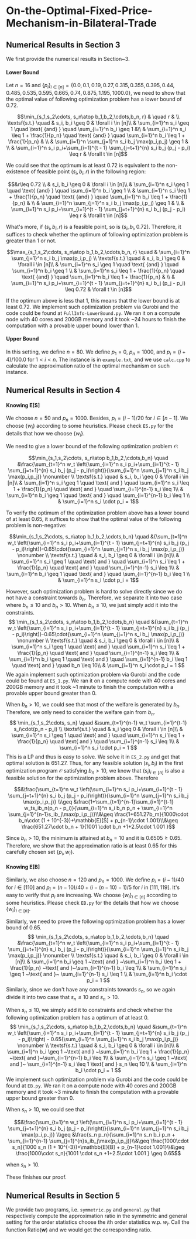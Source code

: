 # On-the-Optimal-Fixed-Price-Mechanism-in-Bilateral-Trade



## Numerical Results in Section 3

We first provide the numerical results in Section~3. 

#### Lower Bound

Let $n = 16$ and $\{p_i\}_{i\in [n]} = \{0.0, 0.1, 0.19, 0.27, 0.315, 0.355, 0.395, 0.44, 0.485, 0.535, 0.595, 0.665, 0.74, 0.875, 1.195, 1000.0\}$, we need to show that the optimal value of following optimization problem has a lower bound of $0.72$.

```math
\min_{s_1,s_2\cdots, s_n\atop b_1,b_2,\cdots,b_n, r} & \quad r &  \\
\textsf{s.t.} \quad  & s_i, b_i \geq 0 & \forall i \in [n]\\
& \sum_{i=1}^n s_i \geq 1 \quad \text{ {and} } \quad  \sum_{i=1}^n b_i \geq 1 &\\
& \sum_{i=1}^n s_i \leq 1 + \frac{1}{p_n} \quad \text{ {and} } \quad  \sum_{i=1}^n b_i \leq 1 + \frac{1}{p_n} &     \\
& \sum_{i=1}^n \sum_{j=1}^n s_i b_j \max(p_i,p_j) \geq 1 &    \\
& \sum_{i=1}^n s_i p_i+\sum_{i=1}^{t - 1} \sum_{j=t+1}^{n} s_i b_j (p_j - p_i) \leq r & \forall t \in [n]
```


We could see that the optimum is at least $0.72$ is equivalent to the non-existence of feasible point $(s_i, b_i, r)$ in the following region:


```math
&r\leq 0.72  \\
  & s_i, b_i \geq 0 & \forall i \in [n]\\
& \sum_{i=1}^n s_i \geq 1 \quad \text{ {and} } \quad  \sum_{i=1}^n b_i \geq 1 \\
& \sum_{i=1}^n s_i \leq 1 + \frac{1}{p_n} \quad \text{ {and} } \quad  \sum_{i=1}^n b_i \leq 1 + \frac{1}{p_n} &     \\
& \sum_{i=1}^n \sum_{j=1}^n s_i b_j \max(p_i,p_j) \geq 1 &    \\
& \sum_{i=1}^n s_i p_i+\sum_{i=1}^{t - 1} \sum_{j=t+1}^{n} s_i b_j (p_j - p_i) \leq r & \forall t \in [n]
```


What's more, if $(s_i, b_i, r)$ is a feasible point, so is $(s_i, b_i, 0.72)$. Therefore, it suffices to check whether the optimum of following optimization problem is greater than $1$ or not.
```math
\max_{s_1,s_2\cdots, s_n\atop b_1,b_2,\cdots,b_n, r} \quad & \sum_{i=1}^n \sum_{j=1}^n s_i b_j \max(p_i,p_j)   \\
\textsf{s.t.} \quad  & s_i, b_i \geq 0 & \forall i \in [n]\\
& \sum_{i=1}^n s_i \geq 1 \quad \text{ {and} } \quad  \sum_{i=1}^n b_i \geq 1 \\
& \sum_{i=1}^n s_i \leq 1 + \frac{1}{p_n} \quad \text{ {and} } \quad  \sum_{i=1}^n b_i \leq 1 + \frac{1}{p_n} &     \\
& \sum_{i=1}^n s_i p_i+\sum_{i=1}^{t - 1} \sum_{j=t+1}^{n} s_i b_j (p_j - p_i) \leq 0.72 & \forall t \in [n]
```
If the optimum above is less that $1$, this means that the lower bound is at least $0.72$.  We implement such optimization problem via Gurobi and  the code could be found at ``` FullInfo-LowerBound.py ```.  We ran it on a compute node with 40 cores and 200GB memory and it took ~24 hours to finish the computation with a provable upper bound lower than $1$. 



#### Upper Bound

In this setting, we define $n = 80$. We define $p_1 = 0$, $p_n = 1000$, and $p_i = (i + 4) / 100.0$ for $1 < i < n$.  The instance is in ``example.txt``, and we use ``calc.cpp`` to calculate the approximation ratio of the optimal mechanism on such instance.



## Numerical Results in Section 4

#### Knowing E[S]

We choose $n = 50$ and $p_n = 1000$. Besides, $p_i = (i - 1) / 20$ for $i\in [n - 1]$. We choose $\{ w_i \}$ according to some heuristics. Please check ``ES.py`` for the details that how we choose $\{ w_i \}$.

We need to give a lower bound of the following optimization problem $\mathcal{O}$:

```math
\min_{s_1,s_2\cdots, s_n\atop b_1,b_2,\cdots,b_n} \quad &\frac{\sum_{t=1}^n w_t \left(\sum_{i=1}^n s_i p_i+\sum_{i=1}^{t - 1} \sum_{j=t+1}^{n} s_i b_j (p_j - p_i)\right)}{\sum_{i=1}^n \sum_{j=1}^n s_i b_j \max(p_i,p_j)} \nonumber \\
\textsf{s.t.} \quad  & s_i, b_i \geq 0 & \forall i \in [n]\\
& \sum_{i=1}^n s_i \geq 1 \quad \text{ and } \quad \sum_{i=1}^n s_i \leq 1 + \frac{1}{p_n}  \quad \text{ and } \quad \sum_{i=1}^{n-1} s_i \leq 1\\
& \sum_{i=1}^n b_i \geq 1 \quad \text{ and } \quad \sum_{i=1}^{n-1} b_i \leq 1 \\
& \sum_{i=1}^n s_i \cdot p_i = 1
```

To verify the optimum of the optimization problem above has a lower bound of at least $0.65$, it suffices to show that the optimal value of the following problem is non-negative:

```math
\min_{s_1,s_2\cdots, s_n\atop b_1,b_2,\cdots,b_n} \quad &{\sum_{t=1}^n w_t \left(\sum_{i=1}^n s_i p_i+\sum_{i=1}^{t - 1} \sum_{j=t+1}^{n} s_i b_j (p_j - p_i)\right)}-0.65\cdot{\sum_{i=1}^n \sum_{j=1}^n s_i b_j \max(p_i,p_j)} \nonumber \\
\textsf{s.t.} \quad  & s_i, b_i \geq 0 & \forall i \in [n]\\
& \sum_{i=1}^n s_i \geq 1 \quad \text{ and } \quad \sum_{i=1}^n s_i \leq 1 + \frac{1}{p_n}  \quad \text{ and } \quad \sum_{i=1}^{n-1} s_i \leq 1\\
& \sum_{i=1}^n b_i \geq 1 \quad \text{ and } \quad \sum_{i=1}^{n-1} b_i \leq 1 \\
& \sum_{i=1}^n s_i \cdot p_i = 1
```


However, such optimization problem is hard to solve directly since we do not have a constraint towards $b_n$. Therefore, we separate it into two case where $b_n \leq 10$ and $b_n > 10$.  When $b_n\leq 10$, we just simply add it into the constraints.
$$
\min_{s_1,s_2\cdots, s_n\atop b_1,b_2,\cdots,b_n} \quad &{\sum_{t=1}^n w_t \left(\sum_{i=1}^n s_i p_i+\sum_{i=1}^{t - 1} \sum_{j=t+1}^{n} s_i b_j (p_j - p_i)\right)}-0.65\cdot{\sum_{i=1}^n \sum_{j=1}^n s_i b_j \max(p_i,p_j)} \nonumber \\
\textsf{s.t.} \quad  & s_i, b_i \geq 0 & \forall i \in [n]\\
& \sum_{i=1}^n s_i \geq 1 \quad \text{ and } \quad \sum_{i=1}^n s_i \leq 1 + \frac{1}{p_n}  \quad \text{ and } \quad \sum_{i=1}^{n-1} s_i \leq 1\\
& \sum_{i=1}^n b_i \geq 1 \quad \text{ and } \quad \sum_{i=1}^{n-1} b_i \leq 1 \quad \text{ and } \quad b_n \leq 10\\
& \sum_{i=1}^n s_i \cdot p_i = 1
$$
We again implement such optimization problem via Gurobi and  the code could be found at ``` ES_1.py ```.  We ran it on a compute node with 40 cores and 200GB memory and it took ~1 minute to finish the computation with a provable upper bound greater than $0$. 

When $b_n > 10$, we could see that most of the welfare is generated by $b_n$. Therefore, we only need to consider the welfare gain from $b_n$.
$$
\min_{s_1,s_2\cdots, s_n} \quad &\sum_{t=1}^{n-1} w_t \sum_{i=1}^{t-1} s_i\cdot(p_n - p_i)   \\
\textsf{s.t.} \quad  & s_i \geq 0 & \forall i \in [n]\\
& \sum_{i=1}^n s_i \geq 1 \quad \text{ and } \quad \sum_{i=1}^n s_i \leq 1 + \frac{1}{p_n}  \quad \text{ and } \quad \sum_{i=1}^{n-1} s_i \leq 1\\
& \sum_{i=1}^n s_i \cdot p_i = 1
$$
This is a LP and thus is easy to solve. We solve it in ``ES_2.py`` and get that optimal solution is $651.27$. Thus, for any feasible solution $(s_i,b_i)$ in the first optimization program $\mathcal{O}$ satisfying $b_n > 10$, we know that $(s_i)_{i\in [n]}$ is also a feasible solution for the optimization problem above. Therefore

$$&\frac{\sum_{t=1}^n w_t \left(\sum_{i=1}^n s_i p_i+\sum_{i=1}^{t - 1} \sum_{j=t+1}^{n} s_i b_j (p_j - p_i)\right)}{\sum_{i=1}^n \sum_{j=1}^n s_i b_j \max(p_i,p_j)} \\\geq &\frac{1+\sum_{t=1}^{n-1}\sum_{i=1}^{t-1} w_ts_ib_n(p_n - p_i)}{\sum_{i=1}^n  s_i b_n p_n + \sum_{i=1}^n \sum_{j=1}^{n-1}s_ib_j\max(p_i,p_j)}\\&\geq \frac{1+651.27b_m}{1000\cdot b_n\cdot (1 + 10^{-3})+\mathbb{E}[S] + p_{n-1}\cdot 1.001}\\&\geq \frac{651.27\cdot b_n + 1}{1001 \cdot b_n +1+2.5\cdot 1.001 }$$

Since $b_n > 10$, the minimum is attained at $b_n = 10$ and it is $0.6505 \geq 0.65$. Therefore, we show that the approximation ratio is at least $0.65$ for this carefully chosen set $\{p_i,w_i\}$.



#### Knowing E[B]

Similarly, we also choose $n = 120$ and $p_n = 1000$. We define $p_i = (i - 1)/40$ for $i\in[110]$ and $p_i = (n-10)/40+(i-(n-10)-1)/5$ for $i$ in $[111,119]$. It's easy to verify that $p_i$ are increasing. We choose $\{w_i\}_{i\in[n]}$ according to some heuristics. Please check ``EB.py`` for the details that how we choose $\{w_i\}_{i\in [n]}$.



Similarly, we need to prove the following optimization problem has a lower bound of $0.65$.
$$
\min_{s_1,s_2\cdots, s_n\atop b_1,b_2,\cdots,b_n} \quad &\frac{\sum_{t=1}^n w_t \left(\sum_{i=1}^n s_i p_i+\sum_{i=1}^{t - 1} \sum_{j=t+1}^{n} s_i b_j (p_j - p_i)\right)}{\sum_{i=1}^n \sum_{j=1}^n s_i b_j \max(p_i,p_j)} \nonumber \\
\textsf{s.t.} \quad  & s_i, b_i \geq 0 & \forall i \in [n]\\
& \sum_{i=1}^n b_i \geq 1 ~\text{  and  } ~\sum_{i=1}^n b_i \leq 1 + \frac{1}{p_n}  ~\text{ and }~\sum_{i=1}^{n-1} b_i \leq 1\\
& \sum_{i=1}^n s_i \geq 1 ~\text{  and  }~ \sum_{i=1}^{n-1} s_i \leq 1 \\
& \sum_{i=1}^n b_i \cdot p_i = 1
$$
Similarly, since we don't have any constraints towards $s_n$, so we again divide it into two case that $s_n \leq 10$ and $s_n > 10$.

When $s_n \leq 10$, we simply add it to constraints and check whether the following optimization problem has a optimum of at least $0$.
$$
\min_{s_1,s_2\cdots, s_n\atop b_1,b_2,\cdots,b_n} \quad &\sum_{t=1}^n w_t \left(\sum_{i=1}^n s_i p_i+\sum_{i=1}^{t - 1} \sum_{j=t+1}^{n} s_i b_j (p_j - p_i)\right) - 0.65{\sum_{i=1}^n \sum_{j=1}^n s_i b_j \max(p_i,p_j)} \nonumber \\
\textsf{s.t.} \quad  & s_i, b_i \geq 0 & \forall i \in [n]\\
& \sum_{i=1}^n b_i \geq 1 ~\text{  and  } ~\sum_{i=1}^n b_i \leq 1 + \frac{1}{p_n}  ~\text{ and }~\sum_{i=1}^{n-1} b_i \leq 1\\
& \sum_{i=1}^n s_i \geq 1 ~\text{  and  }~ \sum_{i=1}^{n-1} s_i  \leq 1 \text{ and } s_n \leq 10 \\
& \sum_{i=1}^n b_i \cdot p_i = 1
$$
We implement such optimization problem via Gurobi and  the code could be found at ``` EB.py ```.  We ran it on a compute node with 40 cores and 200GB memory and it took ~3 minute to finish the computation with a provable upper bound greater than $0$. 



When $s_n > 10$, we could see that 

$$&\frac{\sum_{t=1}^n w_t \left(\sum_{i=1}^n s_i p_i+\sum_{i=1}^{t - 1} \sum_{j=t+1}^{n} s_i b_j (p_j - p_i)\right)}{\sum_{i=1}^n \sum_{j=1}^n s_i b_j \max(p_i,p_j)} \\\geq &\frac{s_n p_n}{\sum_{i=1}^n  s_n b_i p_n + \sum_{i=1}^{n-1} \sum_{j=1}^{n}s_ib_j\max(p_i,p_j)}\\&\geq \frac{1000\cdot s_n}{1000 s_n (1 + 10^{-3})+\mathbb{E}[B] + p_{n-1}\cdot 1.001}\\&\geq \frac{1000\cdot s_n}{1001 \cdot s_n +1+2.5\cdot 1.001 } \geq 0.65$$

when $s_n > 10$.

These finishes our proof.



## Numerical Results in Section 5

We provide two programs, i.e. ``symmetric.py`` and ``general.py`` that respectively compute the approximation ratio in the symmetric and general setting for the order statistics choose the $i$th order statistics w.p. $w_i$.  Call the function $\text{Ratio}(\textbf{w})$ and we would get the corresponding ratio.

